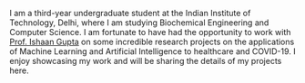 I am a third-year undergraduate student at the Indian Institute of Technology, Delhi, where I am studying Biochemical Engineering and Computer Science. I am fortunate to have had the opportunity to work with [Prof. Ishaan Gupta](https://sites.google.com/view/fungel-iitd/home)  on some incredible research projects on the applications of Machine Learning and Artificial Intelligence to healthcare and COVID-19. I enjoy showcasing my work and will be sharing the details of my projects here. 
